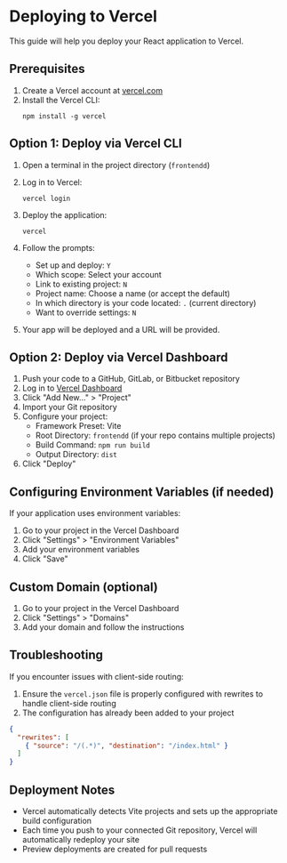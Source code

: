 # Deploying to Vercel

This guide will help you deploy your React application to Vercel.

## Prerequisites

1. Create a Vercel account at [vercel.com](https://vercel.com)
2. Install the Vercel CLI:
   ```
   npm install -g vercel
   ```

## Option 1: Deploy via Vercel CLI

1. Open a terminal in the project directory (`frontendd`)
2. Log in to Vercel:
   ```
   vercel login
   ```
3. Deploy the application:
   ```
   vercel
   ```
4. Follow the prompts:
   - Set up and deploy: `Y`
   - Which scope: Select your account
   - Link to existing project: `N`
   - Project name: Choose a name (or accept the default)
   - In which directory is your code located: `.` (current directory)
   - Want to override settings: `N`

5. Your app will be deployed and a URL will be provided.

## Option 2: Deploy via Vercel Dashboard

1. Push your code to a GitHub, GitLab, or Bitbucket repository
2. Log in to [Vercel Dashboard](https://vercel.com/dashboard)
3. Click "Add New..." > "Project"
4. Import your Git repository
5. Configure your project:
   - Framework Preset: Vite
   - Root Directory: `frontendd` (if your repo contains multiple projects)
   - Build Command: `npm run build`
   - Output Directory: `dist`
6. Click "Deploy"

## Configuring Environment Variables (if needed)

If your application uses environment variables:

1. Go to your project in the Vercel Dashboard
2. Click "Settings" > "Environment Variables"
3. Add your environment variables
4. Click "Save"

## Custom Domain (optional)

1. Go to your project in the Vercel Dashboard
2. Click "Settings" > "Domains"
3. Add your domain and follow the instructions

## Troubleshooting

If you encounter issues with client-side routing:

1. Ensure the `vercel.json` file is properly configured with rewrites to handle client-side routing
2. The configuration has already been added to your project

```json
{
  "rewrites": [
    { "source": "/(.*)", "destination": "/index.html" }
  ]
}
```

## Deployment Notes

- Vercel automatically detects Vite projects and sets up the appropriate build configuration
- Each time you push to your connected Git repository, Vercel will automatically redeploy your site
- Preview deployments are created for pull requests 